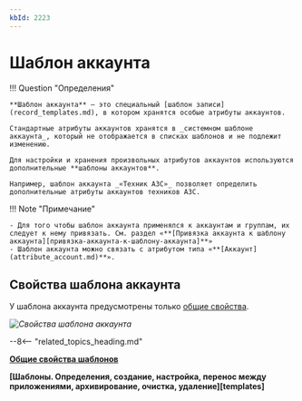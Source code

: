 ```yaml
---
kbId: 2223
---
```


# Шаблон аккаунта

!!! Question "Определения"

    **Шаблон аккаунта** — это специальный [шаблон записи](record_templates.md), в котором хранятся особые атрибуты аккаунтов.

    Стандартные атрибуты аккаунтов хранятся в _системном шаблоне аккаунта_, который не отображается в списках шаблонов и не подлежит изменению.

    Для настройки и хранения произвольных атрибутов аккаунтов используются дополнительные **шаблоны аккаунтов**.

    Например, шаблон аккаунта _«Техник АЗС»_ позволяет определить дополнительные атрибуты аккаунтов техников АЗС.

!!! Note "Примечание"

    - Для того чтобы шаблон аккаунта применялся к аккаунтам и группам, их следует к нему привязать. См. раздел «**[Привязка аккаунта к шаблону аккаунта][привязка-аккаунта-к-шаблону-аккаунта]**»
    - Шаблон аккаунта можно связать с атрибутом типа «**[Аккаунт](attribute_account.md)**».

## Свойства шаблона аккаунта

У шаблона аккаунта предусмотрены только [общие свойства](template_common_properties.md).

_![Свойства шаблона аккаунта](account_templates_properties.png)_

--8<-- "related_topics_heading.md"

**[Общие свойства шаблонов](template_common_properties.md)** 

**[Шаблоны. Определения, создание, настройка, перенос между приложениями, архивирование, очистка, удаление][templates]**
